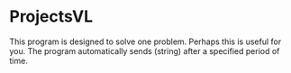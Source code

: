 # ProjectsVL
This program is designed to solve one problem.
Perhaps this is useful for you. 
The program automatically sends (string) after a specified period of time.

